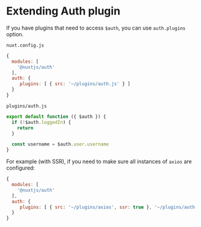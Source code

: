 # Extending Auth plugin

If you have plugins that need to access `$auth`, you can use `auth.plugins` option.

`nuxt.config.js`

```js
{
  modules: [
    '@nuxtjs/auth'
  ],
  auth: {
     plugins: [ { src: '~/plugins/auth.js' } ]
  }
}
```

`plugins/auth.js`

```js
export default function ({ $auth }) {
  if (!$auth.loggedIn) {
    return
  }

  const username = $auth.user.username
}
```

For example (with SSR), if you need to make sure all instances of `axios` are configured:

```js
{
  modules: [
    '@nuxtjs/auth'
  ],
  auth: {
     plugins: [ { src: '~/plugins/axios', ssr: true }, '~/plugins/auth.js' ]
  }
}
```
